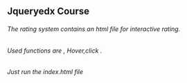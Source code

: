 ## Jqueryedx Course

###### The rating system contains an html file for interactive rating.
###### Used functions are , Hover,click .
###### Just run the index.html file
